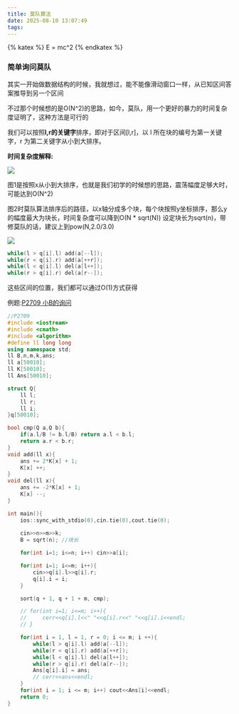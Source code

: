 ```yaml
---
title: 莫队算法
date: 2025-08-10 13:07:49
tags:
---
```


{% katex %} E = mc^2 {% endkatex %}

### 简单询问莫队

其实一开始做数据结构的时候，我就想过，能不能像滑动窗口一样，从已知区间答案推导到另一个区间

不过那个时候想的是O(N^2)的思路，如今，莫队，用一个更好的暴力的时间复杂度证明了，这种方法是可行的

我们可以按照**l,r的关键字**排序，即对于区间[l,r]，以 l 所在块的编号为第一关键字，r 为第二关键字从小到大排序。

**时间复杂度解释:**

![](https://cdn.luogu.com.cn/upload/image_hosting/b80mkc2o.png)

图1是按照x从小到大排序，也就是我们初学的时候想的思路，震荡幅度足够大时，可能达到O(N^2)

图2时莫队算法排序后的路径，以x轴分成多个块，每个块按照y坐标排序，那么y的幅度最大为块长，时间复杂度可以降到O(N * sqrt(N)) 设定块长为sqrt(n)，带修莫队的话，建议上到pow(N,2.0/3.0)

![](https://cdn.luogu.com.cn/upload/image_hosting/oqdz6zyg.png)

```cpp
while(l > q[i].l) add(a[--l]);
while(r < q[i].r) add(a[++r]);
while(l < q[i].l) del(a[l++]);
while(r > q[i].r) del(a[r--]);
```

这些区间的位置，我们都可以通过O(1)方式获得

例题:[P2709 小B的询问](https://www.luogu.com.cn/problem/P2709)

```cpp
//P2709
#include <iostream>
#include <cmath>
#include <algorithm>
#define ll long long
using namespace std;
ll B,n,m,k,ans;
ll a[50010];
ll K[50010];
ll Ans[50010];

struct Q{
    ll l;
    ll r;
    ll i;
}q[50010];

bool cmp(Q a,Q b){
    if(a.l/B != b.l/B) return a.l < b.l;
    return a.r < b.r;
}
void add(ll x){
    ans += 2*K[x] + 1;
    K[x] ++;
}
void del(ll x){
    ans += -2*K[x] + 1;
    K[x] --;
}

int main(){
    ios::sync_with_stdio(0),cin.tie(0),cout.tie(0);
    
    cin>>n>>m>>k;
    B = sqrt(n); //块长

    for(int i=1; i<=n; i++) cin>>a[i];

    for(int i=1; i<=m; i++){
        cin>>q[i].l>>q[i].r;
        q[i].i = i;
    }

    sort(q + 1, q + 1 + m, cmp);

    // for(int i=1; i<=m; i++){
    //     cerr<<q[i].l<<" "<<q[i].r<<" "<<q[i].i<<endl;
    // }

    for(int i = 1, l = 1, r = 0; i <= m; i ++){
        while(l > q[i].l) add(a[--l]);
        while(r < q[i].r) add(a[++r]);
        while(l < q[i].l) del(a[l++]);
        while(r > q[i].r) del(a[r--]);
        Ans[q[i].i] = ans;
        // cerr<<ans<<endl;
    }
    for(int i = 1; i <= m; i++) cout<<Ans[i]<<endl;
    return 0;
}
```